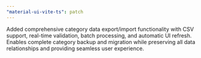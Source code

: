 ```yaml
---
"material-ui-vite-ts": patch
---
```


Added comprehensive category data export/import functionality with CSV support, real-time validation, batch processing, and automatic UI refresh. Enables complete category backup and migration while preserving all data relationships and providing seamless user experience.
